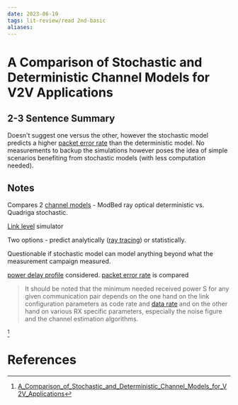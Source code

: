 ```yaml
---
date: 2023-06-19
tags: lit-review/read 2nd-basic 
aliases:
---
```

# A Comparison of Stochastic and Deterministic Channel Models for V2V Applications
## 2-3 Sentence Summary
Doesn't suggest one versus the other, however the stochastic model predicts a higher [packet error rate](packet%20error%20rate.md) than the deterministic model. No measurements to backup the simulations however poses the idea of simple scenarios benefiting from stochastic models (with less computation needed).
## Notes
Compares 2 [channel models](channel%20model.md) - ModBed ray optical deterministic vs. Quadriga stochastic.

[Link level](Link%20level.md) simulator

Two options - predict analytically ([ray tracing](Ray-tracing.md)) or statistically.

Questionable if stochastic model can model anything beyond what the measurement campaign measured.

[power delay profile](power%20delay%20profile.md) considered.
[packet error rate](packet%20error%20rate.md) is compared

>  It should be noted that the minimum needed received power S for any given communication pair depends on the one hand on the link configuration parameters as code rate and [data rate](../../../01%20-%20General%20Notes/data%20rate.md) and on the other hand on various RX specific parameters, especially the noise figure and the channel estimation algorithms.

[^1]
# References
[^1]: [A_Comparison_of_Stochastic_and_Deterministic_Channel_Models_for_V2V_Applications](../../03%20-%20University/Thesis/literature%20review/2nd%20-%20basic/A_Comparison_of_Stochastic_and_Deterministic_Channel_Models_for_V2V_Applications.pdf)